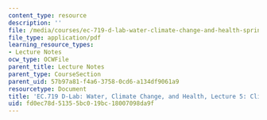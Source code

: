 ```yaml
---
content_type: resource
description: ''
file: /media/courses/ec-719-d-lab-water-climate-change-and-health-spring-2019/fd0ec78d51355bc019bc18007098da9f_MITEC_719S19_lec5.pdf
file_type: application/pdf
learning_resource_types:
- Lecture Notes
ocw_type: OCWFile
parent_title: Lecture Notes
parent_type: CourseSection
parent_uid: 57b97a81-f4a6-3758-0cd6-a134df9061a9
resourcetype: Document
title: 'EC.719 D-Lab: Water, Climate Change, and Health, Lecture 5: Climate Modelling'
uid: fd0ec78d-5135-5bc0-19bc-18007098da9f
---
```

